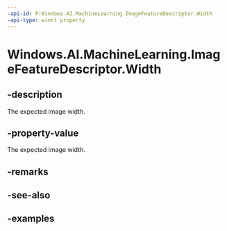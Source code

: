 ```yaml
---
-api-id: P:Windows.AI.MachineLearning.ImageFeatureDescriptor.Width
-api-type: winrt property
---
```


<!-- Property syntax.
public uint Width { get; }
-->

# Windows.AI.MachineLearning.ImageFeatureDescriptor.Width

## -description
The expected image width.

## -property-value
The expected image width.

## -remarks

## -see-also

## -examples
